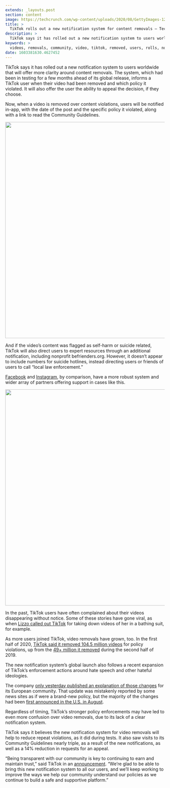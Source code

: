 ```yaml
--- 
extends: _layouts.post 
section: content 
image: https://techcrunch.com/wp-content/uploads/2020/08/GettyImages-1227925807.jpeg?w=601 
title: > 
  TikTok rolls out a new notification system for content removals – TechCrunch 
description: > 
  TikTok says it has rolled out a new notification system to users worldwide that will offer more clarity around content removals.In the past, TikTok users have often complained about their videos disappearing without notice.As more users joined TikTok, video removals have grown, too.Regardless of timing, TikTok’s stronger policy enforcements may have led to even more confusion over video removals, due to its lack of a clear notification system.TikTok says it believes the new notification system for video removals will help to reduce repeat violations, as it did during tests. 
keywords: > 
  videos, removals, community, video, tiktok, removed, users, rolls, notification, system, content, techcrunch, policy 
date: 1603381630.4627452 
--- 
```

<div><p id="speakable-summary">TikTok says it has rolled out a new notification system to users worldwide that will offer more clarity around content removals. The system, which had been in testing for a few months ahead of its global release, informs a TikTok user when their video had been removed and which policy it violated. It will also offer the user the ability to appeal the decision, if they choose.</p>
<p>Now, when a video is removed over content violations, users will be notified in-app, with the date of the post and the specific policy it violated, along with a link to read the Community Guidelines.</p>
<p></p><img class="size-large wp-image-2064631" src="https://techcrunch.com/wp-content/uploads/2020/10/670f727203f35146ed9dcad538a79752.png?w=680" alt="" width="680" height="680"><p class="piano-inline-promo"></p>
<p>And if the video&#8217;s content was flagged as self-harm or suicide related, TikTok will also direct users to expert resources through an additional notification, including nonprofit befrienders.org. However, it doesn&#8217;t appear to include numbers for suicide hotlines, instead directing users or friends of users to call &#8220;local law enforcement.&#8221;</p>
<p><a href="https://www.facebook.com/fbsafety/posts/817724748265365">Facebook</a> and <a href="https://techcrunch.com/2016/10/19/instagram-tackles-self-harm-and-suicide-with-new-reporting-tools-support-options/">Instagram</a>, by comparison, have a more robust system and wider array of partners offering support in cases like this.</p>
<p></p><img class="size-large wp-image-2064632" src="https://techcrunch.com/wp-content/uploads/2020/10/6e9a34688dcb42beab3242f56a76bf5c.png?w=680" alt="" width="680" height="680"><p>In the past, TikTok users have often complained about their videos disappearing without notice. Some of these stories have gone viral, as when <a href="https://www.buzzfeed.com/stephenlaconte/lizzo-calls-out-tiktok-bathing-suit-takedowns-charli-damelio">Lizzo called out TikTok</a> for taking down videos of her in a bathing suit, for example.</p>
<p>As more users joined TikTok, video removals have grown, too. In the first half of 2020, <a href="https://techcrunch.com/2020/09/22/tiktok-says-it-removed-104m-videos-in-h1-2020-proposes-harmful-content-coalition-with-other-social-apps/">TikTok said it removed 104.5 million videos</a> for policy violations, up from the <a href="https://www.cnbc.com/2020/07/09/tiktok-transparency-report.html">49+ million it removed</a> during the second half of 2019.</p>
<p>The new notification system&#8217;s global launch also follows a recent expansion of TikTok&#8217;s enforcement actions around hate speech and other hateful ideologies.</p>
<p>The company <a href="https://techcrunch.com/2020/10/21/tiktok-details-how-its-taking-further-action-against-hateful-ideologies/">only yesterday published an explanation of those changes</a> for its European community. That update was mistakenly reported by some news sites as if were a brand-new policy, but the majority of the changes had been <a href="https://newsroom.tiktok.com/en-us/countering-hate-on-tiktok">first announced in the U.S. in August</a>.</p>
<p>Regardless of timing, TikTok&#8217;s stronger policy enforcements may have led to even more confusion over video removals, due to its lack of a clear notification system.</p>
<p>TikTok says it believes the new notification system for video removals will help to reduce repeat violations, as it did during tests. It also saw visits to its Community Guidelines nearly triple, as a result of the new notifications, as well as a 14% reduction in requests for an appeal.</p>
<p>&#8220;Being transparent with our community is key to continuing to earn and maintain trust,&#8221; said TikTok in an <a href="https://newsroom.tiktok.com/en-us/adding-clarity-to-content-removals">announcement</a>. &#8220;We&#8217;re glad to be able to bring this new notification system to all our users, and we&#8217;ll keep working to improve the ways we help our community understand our policies as we continue to build a safe and supportive platform.&#8221;</p>
			</div>